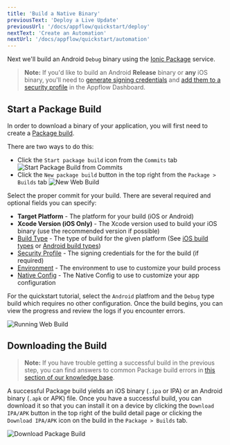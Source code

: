 ```yaml
---
title: 'Build a Native Binary'
previousText: 'Deploy a Live Update'
previousUrl: '/docs/appflow/quickstart/deploy'
nextText: 'Create an Automation'
nextUrl: '/docs/appflow/quickstart/automation'
---
```



Next we'll build an Android `Debug` binary using the [Ionic Package](/docs/appflow/package/intro) service.

<blockquote>
<b>Note:</b> If you'd like to build an Android <b>Release</b> binary or <b>any</b> iOS binary, you'll need to
<a href="/docs/appflow/package/credentials">generate signing credentials</a>
and <a href="/docs/appflow/package/adding-credentials">add them to a security profile</a> in the Appflow Dashboard.
</blockquote>

## Start a Package Build

In order to download a binary of your application, you will first need to create a [Package build](/docs/appflow/package/builds).

There are two ways to do this:

* Click the `Start package build` icon from the `Commits` tab ![Start Package Build from Commits](/docs/assets/img/appflow/ss-start-package-build-commits.png)
* Click the `New package build` button in the top right from the `Package > Builds` tab ![New Web Build](/docs/assets/img/appflow/ss-new-package-build.png)

Select the proper commit for your build. There are several required and optional fields you can specify:

* **Target Platform** - The platform for your build (iOS or Android)
* **Xcode Version (iOS Only)** - The Xcode version used to build your iOS binary (use the recommended version if possible)
* [Build Type](/docs/appflow/package/build-types) - The type of build for the given platform (See [iOS build types](/docs/appflow/package/build-types#ios-build-types) or [Android build types](/docs/appflow/package/build-types#android-build-types))
* [Security Profile](/docs/appflow/package/credentials) - The signing credentials for the for the build (if required)
* [Environment](/docs/appflow/automation/environments#custom-environments) - The environment to use to customize your build process
* [Native Config](/docs/appflow/package/native-configs) - The Native Config to use to customize your app configuration

For the quickstart tutorial, select the `Android` platfrom and the `Debug` type build which requires no other configuration. Once the build begins, you can view the progress and review the logs if you encounter errors.

![Running Web Build](/docs/assets/img/appflow/gif-start-package-build.gif)

## Downloading the Build

<blockquote>
<b>Note:</b> If you have trouble getting a successful build in the previous step, you can find answers to common Package build errors in
<a href="https://ionic.zendesk.com/hc/en-us/categories/360000410494-Package" target="_blank">this section of our knowledge base</a>.
</blockquote>

A successful Package build yields an iOS binary (`.ipa` or IPA) or an Android binary (`.apk` or APK) file. Once you have a successful build, you can download it so that you can install it on a device by clicking the `Download IPA/APK` button in the top right of the build detail page or clicking the `Download IPA/APK` icon on the build in the `Package > Builds` tab.

![Download Package Build](/docs/assets/img/appflow/ss-download-package-build.png)